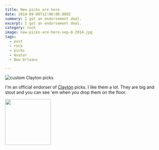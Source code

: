 ```yaml
---
title: New picks are here
date: 2014-09-08T12:00:00.000Z
summary: I got an endorsement deal.
excerpt: I got an endorsement deal.
category: rock
image: new-picks-are-here-sep-8-2014.jpg
tags:
  - post 
  - rock
  - picks
  - Avatar
  - New Orleans

---
```


![custom Clayton picks](/static/img/timeline/new-picks-are-here-sep-8-2014.jpg "custom Clayton picks")

I'm an official endorser of [Clayton](https://claytonusa.com) picks. I like them a lot. They are big and stout and you can see 'em when you drop them on the floor.

<img style="width:150px;" src="/static/img/rock/clayton_logo1.png">